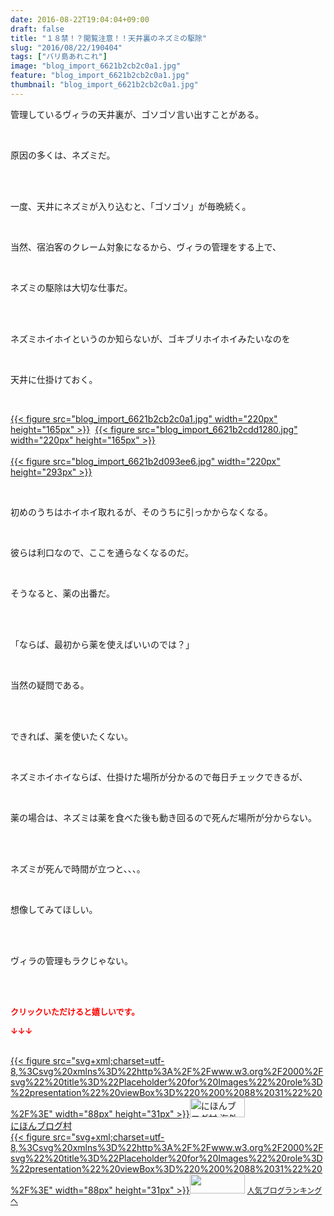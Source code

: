 ```yaml
---
date: 2016-08-22T19:04:04+09:00
draft: false
title: "１８禁！？閲覧注意！！天井裏のネズミの駆除"
slug: "2016/08/22/190404"
tags: ["バリ島あれこれ"]
image: "blog_import_6621b2cb2c0a1.jpg"
feature: "blog_import_6621b2cb2c0a1.jpg"
thumbnail: "blog_import_6621b2cb2c0a1.jpg"
---
```

<p>管理しているヴィラの天井裏が、ゴソゴソ言い出すことがある。</p><br/><p>原因の多くは、ネズミだ。</p><br/><br/><p>一度、天井にネズミが入り込むと、「ゴソゴソ」が毎晩続く。</p><br/><p>当然、宿泊客のクレーム対象になるから、ヴィラの管理をする上で、</p><br/><p>ネズミの駆除は大切な仕事だ。</p><br/><br/><p>ネズミホイホイというのか知らないが、ゴキブリホイホイみたいなのを</p><br/><p>天井に仕掛けておく。</p><br/><p><a href="blog_import_6621b2cc82d30.jpg">{{< figure src="blog_import_6621b2cb2c0a1.jpg" width="220px" height="165px" >}}</a>  <a href="blog_import_6621b2cf218a6.jpg">{{< figure src="blog_import_6621b2cdd1280.jpg" width="220px" height="165px" >}}</a>  <br/><br/><a href="blog_import_6621b2d1cb523.jpg">{{< figure src="blog_import_6621b2d093ee6.jpg" width="220px" height="293px" >}}</a> <br/></p><br/><p>初めのうちはホイホイ取れるが、そのうちに引っかからなくなる。</p><br/><p>彼らは利口なので、ここを通らなくなるのだ。</p><br/><p>そうなると、薬の出番だ。</p><br/><br/><p>「ならば、最初から薬を使えばいいのでは？」</p><br/><p>当然の疑問である。</p><br/><br/><p>できれば、薬を使いたくない。</p><br/><p>ネズミホイホイならば、仕掛けた場所が分かるので毎日チェックできるが、</p><br/><p>薬の場合は、ネズミは薬を食べた後も動き回るので死んだ場所が分からない。</p><br/><br/><p>ネズミが死んで時間が立つと、、、。</p><br/><p>想像してみてほしい。</p><br/><p><br/>ヴィラの管理もラクじゃない。</p><br/><br/><p><font color="#ff0000" size="2"><strong>クリックいただけると嬉しいです。<br/></strong></font></p><p><font color="#ff0000" size="2"><strong>↓↓↓</strong></font></p><p><br/><a href="ranking.html?p_cid=01260127" target="_blank">{{< figure src="svg+xml;charset=utf-8,%3Csvg%20xmlns%3D%22http%3A%2F%2Fwww.w3.org%2F2000%2Fsvg%22%20title%3D%22Placeholder%20for%20Images%22%20role%3D%22presentation%22%20viewBox%3D%220%200%2088%2031%22%20%2F%3E" width="88px" height="31px" >}}<noscript><img border="0" alt="にほんブログ村 海外生活ブログ バリ島情報へ" src="https://img-proxy.blog-video.jp/images?url=http%3A%2F%2Foverseas.blogmura.com%2Fbali%2Fimg%2Fbali88_31.gif" width="88" height="31"></noscript></a><br/><a href="ranking.html?p_cid=01260127" target="_blank">にほんブログ村</a> <br/><a title="人気ブログランキングへ" href="link.php?1804582">{{< figure src="svg+xml;charset=utf-8,%3Csvg%20xmlns%3D%22http%3A%2F%2Fwww.w3.org%2F2000%2Fsvg%22%20title%3D%22Placeholder%20for%20Images%22%20role%3D%22presentation%22%20viewBox%3D%220%200%2088%2031%22%20%2F%3E" width="88px" height="31px" >}}<noscript><img border="0" src="https://blog.with2.net/img/banner/banner_22.gif" width="88" height="31"></noscript></a> <a style="FONT-SIZE: 12px" href="link.php?1804582">人気ブログランキングへ</a> </p>

